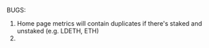 BUGS:

1. Home page metrics will contain duplicates if there's staked and unstaked (e.g. LDETH, ETH)
2. 